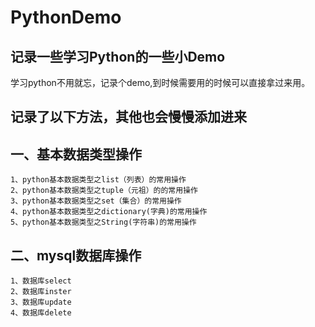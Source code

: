 # PythonDemo
##  记录一些学习Python的一些小Demo
学习python不用就忘，记录个demo,到时候需要用的时候可以直接拿过来用。

## 记录了以下方法，其他也会慢慢添加进来

## 一、基本数据类型操作

    1、python基本数据类型之list（列表）的常用操作
    2、python基本数据类型之tuple（元祖）的的常用操作
    3、python基本数据类型之set（集合）的常用操作
    4、python基本数据类型之dictionary(字典)的常用操作
    5、python基本数据类型之String(字符串)的常用操作
## 二、mysql数据库操作
    1、数据库select
    2、数据库inster
    3、数据库update
    4、数据库delete